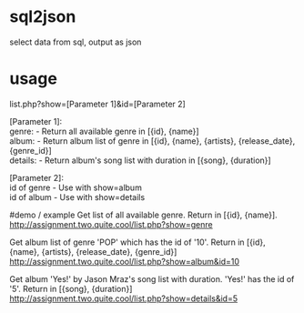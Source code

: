 # sql2json
select data from sql, output as json

# usage
list.php?show=[Parameter 1]&id=[Parameter 2]  

[Parameter 1]:  
genre: - Return all available genre in [{id}, {name}]  
album: - Return album list of genre in [{id}, {name}, {artists}, {release_date}, {genre_id}]  
details: - Return album's song list with duration in [{song}, {duration}]  

[Parameter 2]:  
id of genre - Use with show=album  
id of album - Use with show=details  

#demo / example
Get list of all available genre. Return in [{id}, {name}].  
http://assignment.two.quite.cool/list.php?show=genre  

Get album list of genre 'POP' which has the id of '10'. Return in [{id}, {name}, {artists}, {release_date}, {genre_id}]  
http://assignment.two.quite.cool/list.php?show=album&id=10  

Get album 'Yes!' by Jason Mraz's song list with duration. 'Yes!' has the id of '5'. Return in [{song}, {duration}]  
http://assignment.two.quite.cool/list.php?show=details&id=5  

